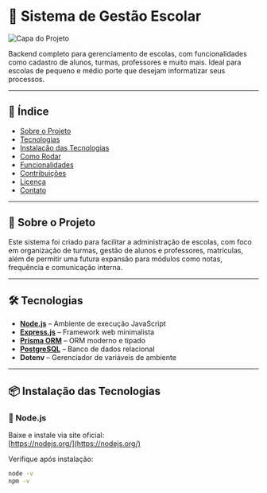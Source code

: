 
# 🏫 Sistema de Gestão Escolar

![Capa do Projeto](https://via.placeholder.com/1200x400.png?text=Sistema+de+Gestão+Escolar)

Backend completo para gerenciamento de escolas, com funcionalidades como cadastro de alunos, turmas, professores e muito mais. Ideal para escolas de pequeno e médio porte que desejam informatizar seus processos.

---

## 🧾 Índice

- [Sobre o Projeto](#-sobre-o-projeto)  
- [Tecnologias](#-tecnologias)  
- [Instalação das Tecnologias](#-instalação-das-tecnologias)  
- [Como Rodar](#-como-rodar)  
- [Funcionalidades](#-funcionalidades)  
- [Contribuições](#-contribuições)  
- [Licença](#-licença)  
- [Contato](#-contato)  

---

## 🧠 Sobre o Projeto

Este sistema foi criado para facilitar a administração de escolas, com foco em organização de turmas, gestão de alunos e professores, matrículas, além de permitir uma futura expansão para módulos como notas, frequência e comunicação interna.

---

## 🛠️ Tecnologias

- **[Node.js](https://nodejs.org)** – Ambiente de execução JavaScript  
- **[Express.js](https://expressjs.com)** – Framework web minimalista  
- **[Prisma ORM](https://www.prisma.io)** – ORM moderno e tipado  
- **[PostgreSQL](https://www.postgresql.org/)** – Banco de dados relacional  
- **Dotenv** – Gerenciador de variáveis de ambiente  

---

## 📦 Instalação das Tecnologias

### 🔧 Node.js
Baixe e instale via site oficial:  
[https://nodejs.org/](https://nodejs.org/)

Verifique após instalação:
```bash
node -v
npm -v
